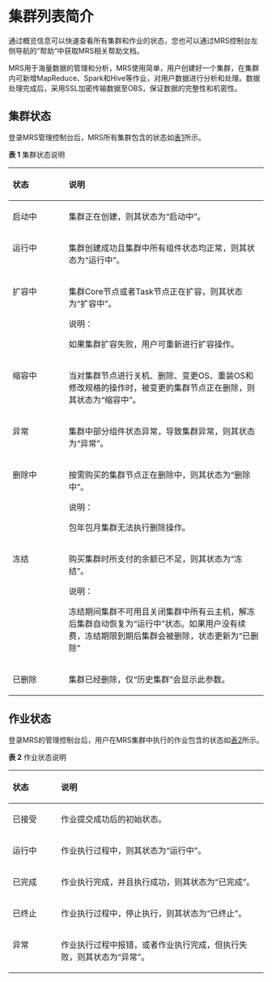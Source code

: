 # 集群列表简介<a name="zh-cn_topic_0012799688"></a>

通过概览信息可以快速查看所有集群和作业的状态，您也可以通过MRS控制台左侧导航的“帮助“中获取MRS相关帮助文档。

MRS用于海量数据的管理和分析，MRS使用简单，用户创建好一个集群，在集群内可新增MapReduce、Spark和Hive等作业，对用户数据进行分析和处理。数据处理完成后，采用SSL加密传输数据至OBS，保证数据的完整性和机密性。

## 集群状态<a name="section32672085161441"></a>

登录MRS管理控制台后，MRS所有集群包含的状态如[表1](#table164091551415)所示。 

**表 1**  集群状态说明

<a name="table164091551415"></a>
<table><thead align="left"><tr id="row440945515411"><th class="cellrowborder" valign="top" width="22%" id="mcps1.2.3.1.1"><p id="p840912551345"><a name="p840912551345"></a><a name="p840912551345"></a>状态</p>
</th>
<th class="cellrowborder" valign="top" width="78%" id="mcps1.2.3.1.2"><p id="p1640917551148"><a name="p1640917551148"></a><a name="p1640917551148"></a>说明</p>
</th>
</tr>
</thead>
<tbody><tr id="row14784105351"><td class="cellrowborder" valign="top" width="22%" headers="mcps1.2.3.1.1 "><p id="p378520517517"><a name="p378520517517"></a><a name="p378520517517"></a>启动中</p>
</td>
<td class="cellrowborder" valign="top" width="78%" headers="mcps1.2.3.1.2 "><p id="p1778510518511"><a name="p1778510518511"></a><a name="p1778510518511"></a>集群正在创建，则其状态为<span class="parmvalue" id="parmvalue19052509113557"><a name="parmvalue19052509113557"></a><a name="parmvalue19052509113557"></a>“启动中”</span>。</p>
</td>
</tr>
<tr id="row18409155844"><td class="cellrowborder" valign="top" width="22%" headers="mcps1.2.3.1.1 "><p id="p240917551947"><a name="p240917551947"></a><a name="p240917551947"></a>运行中</p>
</td>
<td class="cellrowborder" valign="top" width="78%" headers="mcps1.2.3.1.2 "><p id="p1240915559419"><a name="p1240915559419"></a><a name="p1240915559419"></a>集群创建成功且集群中所有组件状态均正常，则其状态为<span class="parmvalue" id="parmvalue36149120116"><a name="parmvalue36149120116"></a><a name="parmvalue36149120116"></a>“运行中”</span>。</p>
</td>
</tr>
<tr id="row22424270134224"><td class="cellrowborder" valign="top" width="22%" headers="mcps1.2.3.1.1 "><p id="p5395408134252"><a name="p5395408134252"></a><a name="p5395408134252"></a>扩容中</p>
</td>
<td class="cellrowborder" valign="top" width="78%" headers="mcps1.2.3.1.2 "><p id="p34374878134252"><a name="p34374878134252"></a><a name="p34374878134252"></a>集群Core节点或者Task节点正在扩容，则其状态为<span class="parmvalue" id="parmvalue50076315142928"><a name="parmvalue50076315142928"></a><a name="parmvalue50076315142928"></a>“扩容中”</span>。</p>
<div class="note" id="note24527720112035"><a name="note24527720112035"></a><a name="note24527720112035"></a><span class="notetitle"> 说明： </span><div class="notebody"><p id="p19422894112035"><a name="p19422894112035"></a><a name="p19422894112035"></a>如果集群扩容失败，用户可重新进行扩容操作。</p>
</div></div>
</td>
</tr>
<tr id="row60686871104823"><td class="cellrowborder" valign="top" width="22%" headers="mcps1.2.3.1.1 "><p id="p26644537104823"><a name="p26644537104823"></a><a name="p26644537104823"></a>缩容中</p>
</td>
<td class="cellrowborder" valign="top" width="78%" headers="mcps1.2.3.1.2 "><p id="p18890004104823"><a name="p18890004104823"></a><a name="p18890004104823"></a>当对集群节点进行关机、删除、变更OS、重装OS和修改规格的操作时，被变更的集群节点正在删除，则其状态为“缩容中”。</p>
</td>
</tr>
<tr id="row2041010551541"><td class="cellrowborder" valign="top" width="22%" headers="mcps1.2.3.1.1 "><p id="p13410135511418"><a name="p13410135511418"></a><a name="p13410135511418"></a>异常</p>
</td>
<td class="cellrowborder" valign="top" width="78%" headers="mcps1.2.3.1.2 "><p id="p3410185514420"><a name="p3410185514420"></a><a name="p3410185514420"></a>集群中部分组件状态异常，导致集群异常，则其状态为<span class="parmvalue" id="parmvalue169718167277"><a name="parmvalue169718167277"></a><a name="parmvalue169718167277"></a>“异常”</span>。</p>
</td>
</tr>
<tr id="row34101551248"><td class="cellrowborder" valign="top" width="22%" headers="mcps1.2.3.1.1 "><p id="p4410125514419"><a name="p4410125514419"></a><a name="p4410125514419"></a>删除中</p>
</td>
<td class="cellrowborder" valign="top" width="78%" headers="mcps1.2.3.1.2 "><p id="p1241025512411"><a name="p1241025512411"></a><a name="p1241025512411"></a>按需购买的集群节点正在删除中，则其状态为<span class="parmvalue" id="parmvalue050355616192"><a name="parmvalue050355616192"></a><a name="parmvalue050355616192"></a>“删除中”</span>。</p>
<div class="note" id="note953634813220"><a name="note953634813220"></a><a name="note953634813220"></a><span class="notetitle"> 说明： </span><div class="notebody"><p id="p155371448183212"><a name="p155371448183212"></a><a name="p155371448183212"></a>包年包月集群无法执行删除操作。</p>
</div></div>
</td>
</tr>
<tr id="row641010551945"><td class="cellrowborder" valign="top" width="22%" headers="mcps1.2.3.1.1 "><p id="p4410165511417"><a name="p4410165511417"></a><a name="p4410165511417"></a>冻结</p>
</td>
<td class="cellrowborder" valign="top" width="78%" headers="mcps1.2.3.1.2 "><p id="p8410105513415"><a name="p8410105513415"></a><a name="p8410105513415"></a>购买集群时所支付的余额已不足，则其状态为<span class="parmvalue" id="parmvalue9295541192713"><a name="parmvalue9295541192713"></a><a name="parmvalue9295541192713"></a>“冻结”</span>。</p>
<div class="note" id="note1963392814509"><a name="note1963392814509"></a><a name="note1963392814509"></a><span class="notetitle"> 说明： </span><div class="notebody"><p id="p19634182817508"><a name="p19634182817508"></a><a name="p19634182817508"></a>冻结期间集群不可用且关闭集群中所有云主机，解冻后集群自动恢复为<span class="parmvalue" id="parmvalue16742110125119"><a name="parmvalue16742110125119"></a><a name="parmvalue16742110125119"></a>“运行中”</span>状态。如果用户没有续费，冻结期限到期后集群会被删除，状态更新为<span class="parmvalue" id="parmvalue18742171016513"><a name="parmvalue18742171016513"></a><a name="parmvalue18742171016513"></a>“已删除”</span></p>
</div></div>
</td>
</tr>
<tr id="row49836442713"><td class="cellrowborder" valign="top" width="22%" headers="mcps1.2.3.1.1 "><p id="p64485928134313"><a name="p64485928134313"></a><a name="p64485928134313"></a>已删除</p>
</td>
<td class="cellrowborder" valign="top" width="78%" headers="mcps1.2.3.1.2 "><p id="p6230734011190"><a name="p6230734011190"></a><a name="p6230734011190"></a>集群已经删除，仅<span class="parmname" id="parmname2519531813419"><a name="parmname2519531813419"></a><a name="parmname2519531813419"></a>“历史集群”</span>会显示此参数。</p>
</td>
</tr>
</tbody>
</table>

## 作业状态<a name="section52382216157"></a>

登录MRS的管理控制台后，用户在MRS集群中执行的作业包含的状态如[表2](#table792216529274)所示。

**表 2**  作业状态说明

<a name="table792216529274"></a>
<table><thead align="left"><tr id="row18923105282716"><th class="cellrowborder" valign="top" width="19%" id="mcps1.2.3.1.1"><p id="p3924125219279"><a name="p3924125219279"></a><a name="p3924125219279"></a>状态</p>
</th>
<th class="cellrowborder" valign="top" width="81%" id="mcps1.2.3.1.2"><p id="p492435252719"><a name="p492435252719"></a><a name="p492435252719"></a>说明</p>
</th>
</tr>
</thead>
<tbody><tr id="row11847105285816"><td class="cellrowborder" valign="top" width="19%" headers="mcps1.2.3.1.1 "><p id="p384855285810"><a name="p384855285810"></a><a name="p384855285810"></a>已接受</p>
</td>
<td class="cellrowborder" valign="top" width="81%" headers="mcps1.2.3.1.2 "><p id="p17848105213586"><a name="p17848105213586"></a><a name="p17848105213586"></a>作业提交成功后的初始状态。</p>
</td>
</tr>
<tr id="row16924252202713"><td class="cellrowborder" valign="top" width="19%" headers="mcps1.2.3.1.1 "><p id="p4924115212273"><a name="p4924115212273"></a><a name="p4924115212273"></a>运行中</p>
</td>
<td class="cellrowborder" valign="top" width="81%" headers="mcps1.2.3.1.2 "><p id="p5924175210279"><a name="p5924175210279"></a><a name="p5924175210279"></a>作业执行过程中，则其状态为<span class="parmvalue" id="parmvalue1072117210141"><a name="parmvalue1072117210141"></a><a name="parmvalue1072117210141"></a>“运行中”</span>。</p>
</td>
</tr>
<tr id="row8924852112720"><td class="cellrowborder" valign="top" width="19%" headers="mcps1.2.3.1.1 "><p id="p10924165217277"><a name="p10924165217277"></a><a name="p10924165217277"></a>已完成</p>
</td>
<td class="cellrowborder" valign="top" width="81%" headers="mcps1.2.3.1.2 "><p id="p792425211278"><a name="p792425211278"></a><a name="p792425211278"></a>作业执行完成，并且执行成功，则其状态为<span class="parmvalue" id="parmvalue141629919312"><a name="parmvalue141629919312"></a><a name="parmvalue141629919312"></a>“已完成”</span>。</p>
</td>
</tr>
<tr id="row992465202717"><td class="cellrowborder" valign="top" width="19%" headers="mcps1.2.3.1.1 "><p id="p59241052142716"><a name="p59241052142716"></a><a name="p59241052142716"></a>已终止</p>
</td>
<td class="cellrowborder" valign="top" width="81%" headers="mcps1.2.3.1.2 "><p id="p1792565242711"><a name="p1792565242711"></a><a name="p1792565242711"></a>作业执行过程中，停止执行，则其状态为<span class="parmvalue" id="parmvalue11689202812917"><a name="parmvalue11689202812917"></a><a name="parmvalue11689202812917"></a>“已终止”</span>。</p>
</td>
</tr>
<tr id="row15925952132720"><td class="cellrowborder" valign="top" width="19%" headers="mcps1.2.3.1.1 "><p id="p1692515528273"><a name="p1692515528273"></a><a name="p1692515528273"></a>异常</p>
</td>
<td class="cellrowborder" valign="top" width="81%" headers="mcps1.2.3.1.2 "><p id="p99251252182718"><a name="p99251252182718"></a><a name="p99251252182718"></a>作业执行过程中报错，或者作业执行完成，但执行失败，则其状态为<span class="parmvalue" id="parmvalue4182202516144"><a name="parmvalue4182202516144"></a><a name="parmvalue4182202516144"></a>“异常”</span>。</p>
</td>
</tr>
</tbody>
</table>

